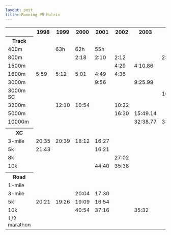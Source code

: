 ```yaml
---
layout: post
title: Running PR Matrix
---
```


<table class="table"><tbody><tr><th> </th><th>1998</th><th>1999</th><th>2000</th><th>2001</th><th>2002</th><th>2003</th><th>2004</th><th>2005</th><th>2006</th><th>2007</th><th>2008</th><th>2009</th><th>2010</th><th>2011</th><th>2012</th></tr><tr><th>Track</th><td> </td><td> </td><td> </td><td> </td><td> </td><td> </td><td> </td><td> </td><td> </td><td> </td><td> </td><td> </td><td> </td><td> </td><td> </td></tr><tr><td>400m</td><td> </td><td>63h</td><td>62h</td><td>55h</td><td> </td><td> </td><td> </td><td> </td><td>53.2</td><td> </td><td> </td><td> </td><td> </td><td> </td><td> </td></tr><tr><td>800m</td><td> </td><td> </td><td>2:18</td><td>2:10</td><td>2:12</td><td> </td><td>2:07</td><td>1:57.38</td><td>1:59.56</td><td>1:59.08</td><td> </td><td> </td><td> </td><td> </td><td> </td></tr><tr><td>1500m</td><td> </td><td> </td><td> </td><td> </td><td>4:29</td><td>4:10.86</td><td> </td><td>4:00.20</td><td>3:57.93</td><td>4:01.35</td><td> </td><td> </td><td> </td><td> </td><td> </td></tr><tr><td>1600m</td><td>5:59</td><td>5:12</td><td>5:01</td><td>4:49</td><td>4:36</td><td> </td><td> </td><td>4:36</td><td>4:34</td><td>4:24</td><td> </td><td> </td><td> </td><td> </td><td> </td></tr><tr><td>3000m</td><td> </td><td> </td><td> </td><td>9:56</td><td> </td><td>9:25.99</td><td> </td><td> </td><td> </td><td> </td><td> </td><td> </td><td> </td><td> </td><td> </td></tr><tr><td>3000m SC</td><td> </td><td> </td><td> </td><td> </td><td> </td><td> </td><td>10:13.69</td><td> </td><td> </td><td> </td><td> </td><td> </td><td> </td><td> </td><td> </td></tr><tr><td>3200m</td><td> </td><td>12:10</td><td>10:54</td><td> </td><td>10:22</td><td> </td><td> </td><td>10:10</td><td> </td><td> </td><td> </td><td> </td><td> </td><td> </td><td> </td></tr><tr><td>5000m</td><td> </td><td> </td><td> </td><td> </td><td>16:30</td><td>15:49.14</td><td> </td><td> </td><td> </td><td> </td><td> </td><td> </td><td> </td><td> </td><td> </td></tr><tr><td>10000m</td><td> </td><td> </td><td> </td><td> </td><td> </td><td>32:38.77</td><td>33:19.14</td><td> </td><td> </td><td> </td><td> </td><td> </td><td> </td><td> </td><td> </td></tr><tr><td> </td><td> </td><td> </td><td> </td><td> </td><td> </td><td> </td><td> </td><td> </td><td> </td><td> </td><td> </td><td> </td><td> </td><td> </td><td> </td></tr><tr><th>XC</th><td> </td><td> </td><td> </td><td> </td><td> </td><td> </td><td> </td><td> </td><td> </td><td> </td><td> </td><td> </td><td> </td><td> </td><td> </td></tr><tr><td>3-mile</td><td>20:35</td><td>20:39</td><td>18:12</td><td>16:27</td><td> </td><td> </td><td> </td><td> </td><td> </td><td> </td><td> </td><td> </td><td> </td><td> </td><td> </td></tr><tr><td>5k</td><td>21:43</td><td> </td><td> </td><td>16:21</td><td> </td><td> </td><td> </td><td> </td><td> </td><td>18:22</td><td> </td><td> </td><td> </td><td> </td><td> </td></tr><tr><td>8k</td><td> </td><td> </td><td> </td><td> </td><td>27:02</td><td> </td><td> </td><td> </td><td> </td><td> </td><td> </td><td> </td><td> </td><td> </td><td> </td></tr><tr><td>10k</td><td> </td><td> </td><td> </td><td>44:40</td><td>35:38</td><td> </td><td> </td><td> </td><td> </td><td> </td><td> </td><td> </td><td> </td><td> </td><td> </td></tr><tr><td> </td><td> </td><td> </td><td> </td><td> </td><td> </td><td> </td><td> </td><td> </td><td> </td><td> </td><td> </td><td> </td><td> </td><td> </td><td> </td></tr><tr><th>Road</th><td> </td><td> </td><td> </td><td> </td><td> </td><td> </td><td> </td><td> </td><td> </td><td> </td><td> </td><td> </td><td> </td><td> </td><td> </td></tr><tr><td>1-mile</td><td> </td><td> </td><td> </td><td> </td><td> </td><td> </td><td> </td><td> </td><td> </td><td> </td><td> </td><td>4:50</td><td> </td><td> </td><td> </td></tr><tr><td>3-mile</td><td> </td><td> </td><td>20:04</td><td>17:30</td><td> </td><td> </td><td> </td><td> </td><td> </td><td> </td><td> </td><td> </td><td> </td><td> </td><td> </td></tr><tr><td>5k</td><td>20:21</td><td>19:26</td><td>19:09</td><td>16:54</td><td> </td><td> </td><td> </td><td> </td><td> </td><td> </td><td>16:54</td><td>16:14</td><td>17:42</td><td>17:44</td><td> </td></tr><tr><td>10k</td><td> </td><td> </td><td>40:54</td><td>37:16</td><td> </td><td>35:32</td><td> </td><td> </td><td> </td><td> </td><td> </td><td> </td><td> </td><td> </td><td> </td></tr><tr><td>1/2 marathon</td><td> </td><td> </td><td> </td><td> </td><td> </td><td> </td><td> </td><td> </td><td> </td><td> </td><td> </td><td>1:24:52</td><td>1:20:50</td><td> </td><td>1:58:44</td></tr></tbody></table>
